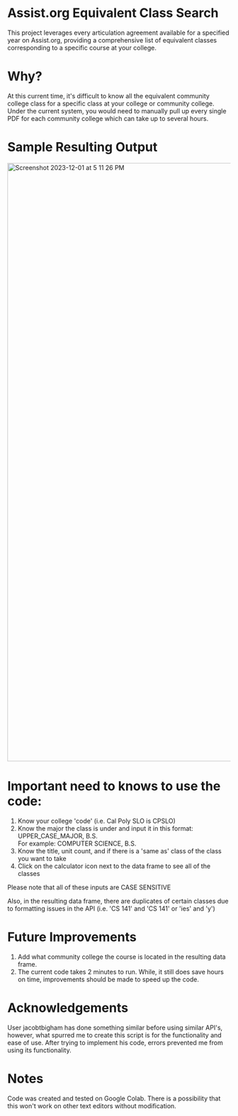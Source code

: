 # Assist.org Equivalent Class Search
This project leverages every articulation agreement available for a specified year on Assist.org, providing a comprehensive list of equivalent classes corresponding to a specific course at your college.

#  Why?
At this current time, it's difficult to know all the equivalent community college class for a specific class at your college or community college. Under the current system, you would need to manually pull up every single PDF for each community college which can take up to several hours.

#  Sample Resulting Output

<img width="1352" alt="Screenshot 2023-12-01 at 5 11 26 PM" src="https://github.com/Efferescent/Assist.org-Equivalent-Classes/assets/152109516/75ad723d-5ab6-417a-8ef5-71482dcb4c52">

#  Important need to knows to use the code:
1. Know your college 'code' (i.e. Cal Poly SLO is CPSLO)
2. Know the major the class is under and input it in this format: UPPER_CASE_MAJOR, B.S.  
   For example: COMPUTER SCIENCE, B.S.
3. Know the title, unit count, and if there is a 'same as' class of the class you want to take
4. Click on the calculator icon next to the data frame to see all of the classes
   
Please note that all of these inputs are CASE SENSITIVE

Also, in the resulting data frame, there are duplicates of certain classes due to formatting issues in the API (i.e. 'CS  141' and 'CS 141' or 'ies' and 'y')

#  Future Improvements

1. Add what community college the course is located in the resulting data frame.
2. The current code takes 2 minutes to run. While, it still does save hours on time, improvements should be made to speed up the code.

#  Acknowledgements
User jacobtbigham has done something similar before using similar API's, however, what spurred me to create this script is for the functionality and ease of use. After trying to implement his code, errors prevented me from using its functionality.

#   Notes
Code was created and tested on Google Colab. There is a possibility that this won't work on other text editors without modification. 
